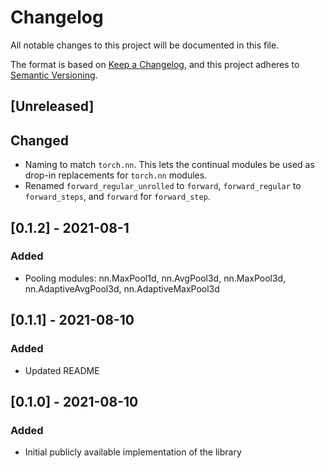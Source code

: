 # Changelog
All notable changes to this project will be documented in this file.

The format is based on [Keep a Changelog](https://keepachangelog.com/en/1.0.0/),
and this project adheres to [Semantic Versioning](https://semver.org/spec/v2.0.0.html).

## [Unreleased]
## Changed
- Naming to match `torch.nn`. This lets the continual modules be used as drop-in replacements for `torch.nn` modules.
- Renamed `forward_regular_unrolled` to `forward`, `forward_regular` to `forward_steps`, and `forward` for `forward_step`.

## [0.1.2] - 2021-08-1
### Added
- Pooling modules: nn.MaxPool1d, nn.AvgPool3d, nn.MaxPool3d, nn.AdaptiveAvgPool3d, nn.AdaptiveMaxPool3d


## [0.1.1] - 2021-08-10
### Added
- Updated README


## [0.1.0] - 2021-08-10
### Added
- Initial publicly available implementation of the library
